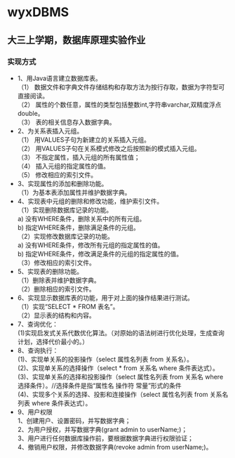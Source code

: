 # wyxDBMS

## 大三上学期，数据库原理实验作业

### 实现方式
* 1、用Java语言建立数据库表。  
（1） 数据文件和字典文件存储结构和存取方法为按行存取，数据为字符型可直接阅读。  
（2） 属性的个数任意，属性的类型包括整数int,字符串varchar,双精度浮点double。  
（3） 表的相关信息存入数据字典。  
* 2、为关系表插入元组。  
（1） 用VALUES子句为新建立的关系插入元组。  
（2） 用VALUES子句在关系模式修改之后按照新的模式插入元组。  
（3） 不指定属性，插入元组的所有属性值；  
（4） 插入元组的指定属性的值。  
（5） 修改相应的索引文件。  
* 3、实现属性的添加和删除功能。  
（1）为基本表添加属性并维护数据字典。  
* 4、实现表中元组的删除和修改功能，维护索引文件。  
（1）实现删除数据库记录的功能。  
a) 没有WHERE条件，删除关系中的所有元组。  
b) 指定WHERE条件，删除满足条件的元组。  
（2）实现修改数据库记录的功能。  
a) 没有WHERE条件，修改所有元组的指定属性的值。  
b) 指定WHERE条件，修改满足条件的元组的指定属性的值。  
（3）修改相应的索引文件。  
* 5、实现表的删除功能。  
（1）删除表并维护数据字典。  
（2）删除相应的索引文件。  
* 6、实现显示数据库表的功能，用于对上面的操作结果进行测试。  
（1）实现“SELECT * FROM 表名”。  
（2）显示表的结构和内容。  
* 7、查询优化：  
(1)实现启发式关系代数优化算法。（对原始的语法树进行优化处理，生成查询计划，选择代价最小的。）  
* 8、查询执行：  
(1)、实现单关系的投影操作（select 属性名列表 from 关系名）。  
(2)、实现单关系的选择操作（select * from 关系名 where 条件表达式）。  
(3)、实现单关系的选择和投影操作（select 属性名列表 from 关系名 where 选择条件）。//选择条件是指“属性名 操作符 常量”形式的条件  
(4)、实现多个关系的选择、投影和连接操作（select 属性名列表 from 关系名列表 where 条件表达式）。  
* 9、用户权限  
1、创建用户、设置密码，并写数据字典；  
2、为用户授权，并写数据字典(grant admin to userName;)；  
3、用户进行任何数据库操作前，要根据数据字典进行权限验证；  
4、撤销用户权限，并修改数据字典(revoke admin from userName;)。  

